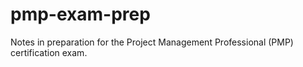 # pmp-exam-prep
Notes in preparation for the Project Management Professional (PMP) certification exam.
